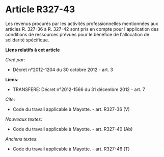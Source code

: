 # Article R327-43

Les revenus procurés par les activités professionnelles mentionnées aux articles R. 327-36 à R. 327-42 sont pris en compte
pour l'application des conditions de ressources prévues pour le bénéfice de l'allocation de solidarité spécifique.

**Liens relatifs à cet article**

_Créé par_:

  - Décret n°2012-1204 du 30 octobre 2012 - art. 3

**Liens**:

  - TRANSFERE: Décret n°2012-1566 du 31 décembre 2012 - art. 7

_Cite_:

  - Code du travail applicable à Mayotte. - art. R327-36 (V)

_Nouveaux textes_:

  - Code du travail applicable à Mayotte. - art. R327-40 (Ab)

_Anciens textes_:

  - Code du travail applicable à Mayotte. - art. R327-46 (T)
